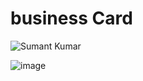 
# business Card

![Sumant Kumar](https://user-images.githubusercontent.com/25642677/137106003-007ec8b0-a120-4494-b606-1e5340812f84.png)

![image](https://user-images.githubusercontent.com/25642677/137002204-df563d65-e30c-4f81-9bf2-d0a104b76cc9.png)

